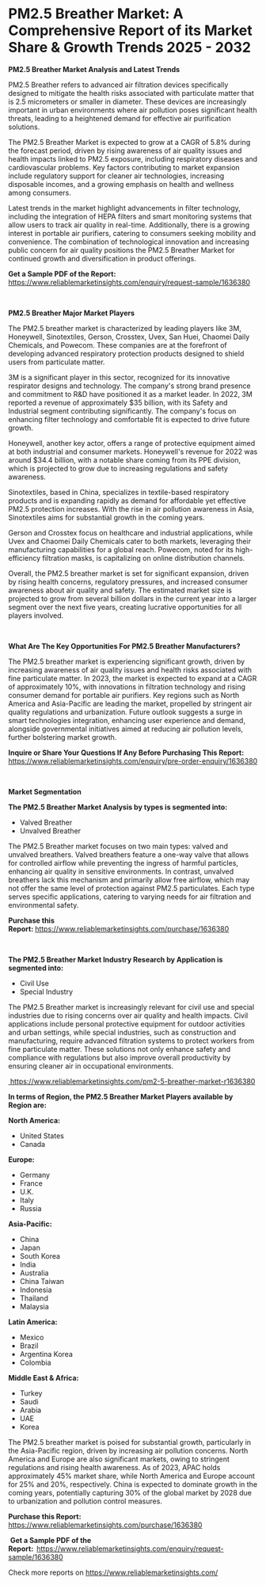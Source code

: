 <p><h1>PM2.5 Breather Market: A Comprehensive Report of its Market Share & Growth Trends 2025 - 2032</h1></p><p><strong>PM2.5 Breather Market Analysis and Latest Trends</strong></p>
<p><p>PM2.5 Breather refers to advanced air filtration devices specifically designed to mitigate the health risks associated with particulate matter that is 2.5 micrometers or smaller in diameter. These devices are increasingly important in urban environments where air pollution poses significant health threats, leading to a heightened demand for effective air purification solutions.</p><p>The PM2.5 Breather Market is expected to grow at a CAGR of 5.8% during the forecast period, driven by rising awareness of air quality issues and health impacts linked to PM2.5 exposure, including respiratory diseases and cardiovascular problems. Key factors contributing to market expansion include regulatory support for cleaner air technologies, increasing disposable incomes, and a growing emphasis on health and wellness among consumers.</p><p>Latest trends in the market highlight advancements in filter technology, including the integration of HEPA filters and smart monitoring systems that allow users to track air quality in real-time. Additionally, there is a growing interest in portable air purifiers, catering to consumers seeking mobility and convenience. The combination of technological innovation and increasing public concern for air quality positions the PM2.5 Breather Market for continued growth and diversification in product offerings.</p></p>
<p><strong>Get a Sample PDF of the Report:&nbsp;</strong> <a href="https://www.reliablemarketinsights.com/enquiry/request-sample/1636380?utm_campaign=2187&utm_medium=2&utm_source=Github&utm_content=ia&utm_term=23032025&utm_id=pm25-breather">https://www.reliablemarketinsights.com/enquiry/request-sample/1636380</a></p>
<p>&nbsp;</p>
<p><strong>PM2.5 Breather Major Market Players</strong></p>
<p><p>The PM2.5 breather market is characterized by leading players like 3M, Honeywell, Sinotextiles, Gerson, Crosstex, Uvex, San Huei, Chaomei Daily Chemicals, and Powecom. These companies are at the forefront of developing advanced respiratory protection products designed to shield users from particulate matter.</p><p>3M is a significant player in this sector, recognized for its innovative respirator designs and technology. The company's strong brand presence and commitment to R&D have positioned it as a market leader. In 2022, 3M reported a revenue of approximately $35 billion, with its Safety and Industrial segment contributing significantly. The company's focus on enhancing filter technology and comfortable fit is expected to drive future growth.</p><p>Honeywell, another key actor, offers a range of protective equipment aimed at both industrial and consumer markets. Honeywell's revenue for 2022 was around $34.4 billion, with a notable share coming from its PPE division, which is projected to grow due to increasing regulations and safety awareness. </p><p>Sinotextiles, based in China, specializes in textile-based respiratory products and is expanding rapidly as demand for affordable yet effective PM2.5 protection increases. With the rise in air pollution awareness in Asia, Sinotextiles aims for substantial growth in the coming years.</p><p>Gerson and Crosstex focus on healthcare and industrial applications, while Uvex and Chaomei Daily Chemicals cater to both markets, leveraging their manufacturing capabilities for a global reach. Powecom, noted for its high-efficiency filtration masks, is capitalizing on online distribution channels.</p><p>Overall, the PM2.5 breather market is set for significant expansion, driven by rising health concerns, regulatory pressures, and increased consumer awareness about air quality and safety. The estimated market size is projected to grow from several billion dollars in the current year into a larger segment over the next five years, creating lucrative opportunities for all players involved.</p></p>
<p>&nbsp;</p>
<p><strong>What Are The Key Opportunities For PM2.5 Breather Manufacturers?</strong></p>
<p><p>The PM2.5 breather market is experiencing significant growth, driven by increasing awareness of air quality issues and health risks associated with fine particulate matter. In 2023, the market is expected to expand at a CAGR of approximately 10%, with innovations in filtration technology and rising consumer demand for portable air purifiers. Key regions such as North America and Asia-Pacific are leading the market, propelled by stringent air quality regulations and urbanization. Future outlook suggests a surge in smart technologies integration, enhancing user experience and demand, alongside governmental initiatives aimed at reducing air pollution levels, further bolstering market growth.</p></p>
<p><strong>Inquire or Share Your Questions If Any Before Purchasing This Report:</strong> <a href="https://www.reliablemarketinsights.com/enquiry/pre-order-enquiry/1636380?utm_campaign=2187&utm_medium=2&utm_source=Github&utm_content=ia&utm_term=23032025&utm_id=pm25-breather">https://www.reliablemarketinsights.com/enquiry/pre-order-enquiry/1636380</a></p>
<p>&nbsp;</p>
<p><strong>Market Segmentation</strong></p>
<p><strong>The PM2.5 Breather Market Analysis by types is segmented into:</strong></p>
<p><ul><li>Valved Breather</li><li>Unvalved Breather</li></ul></p>
<p><p>The PM2.5 Breather market focuses on two main types: valved and unvalved breathers. Valved breathers feature a one-way valve that allows for controlled airflow while preventing the ingress of harmful particles, enhancing air quality in sensitive environments. In contrast, unvalved breathers lack this mechanism and primarily allow free airflow, which may not offer the same level of protection against PM2.5 particulates. Each type serves specific applications, catering to varying needs for air filtration and environmental safety.</p></p>
<p><strong>Purchase this Report:&nbsp;</strong><a href="https://www.reliablemarketinsights.com/purchase/1636380?utm_campaign=2187&utm_medium=2&utm_source=Github&utm_content=ia&utm_term=23032025&utm_id=pm25-breather">https://www.reliablemarketinsights.com/purchase/1636380</a></p>
<p>&nbsp;</p>
<p><strong>The PM2.5 Breather Market Industry Research by Application is segmented into:</strong></p>
<p><ul><li>Civil Use</li><li>Special Industry</li></ul></p>
<p><p>The PM2.5 Breather market is increasingly relevant for civil use and special industries due to rising concerns over air quality and health impacts. Civil applications include personal protective equipment for outdoor activities and urban settings, while special industries, such as construction and manufacturing, require advanced filtration systems to protect workers from fine particulate matter. These solutions not only enhance safety and compliance with regulations but also improve overall productivity by ensuring cleaner air in occupational environments.</p></p>
<p><a href="https://www.reliablemarketinsights.com/pm2-5-breather-market-r1636380?utm_campaign=2187&utm_medium=2&utm_source=Github&utm_content=ia&utm_term=23032025&utm_id=pm25-breather">&nbsp;https://www.reliablemarketinsights.com/pm2-5-breather-market-r1636380</a></p>
<p><strong>In terms of Region, the PM2.5 Breather Market Players available by Region are:</strong></p>
<p>
    <p> <strong> North America: </strong>
        <ul>
            <li>United States</li>
            <li>Canada</li>
        </ul>
        </p> 
    <p> <strong> Europe: </strong>
        <ul>
            <li>Germany</li>
            <li>France</li>
            <li>U.K.</li>
            <li>Italy</li>
            <li>Russia</li>
        </ul>
        </p> 
    <p> <strong> Asia-Pacific: </strong>
        <ul>
            <li>China</li>
            <li>Japan</li>
            <li>South Korea</li>
            <li>India</li>
            <li>Australia</li>
            <li>China Taiwan</li>
            <li>Indonesia</li>
            <li>Thailand</li>
            <li>Malaysia</li>
        </ul>
        </p> 
    <p> <strong> Latin America: </strong>
        <ul>
            <li>Mexico</li>
            <li>Brazil</li>
            <li>Argentina Korea</li>
            <li>Colombia</li>
        </ul>
        </p> 
    <p> <strong> Middle East & Africa: </strong>
        <ul>
            <li>Turkey</li>
            <li>Saudi</li>
            <li>Arabia</li>
            <li>UAE</li>
            <li>Korea</li>
        </ul>
    </p>
    </p>
<p><p>The PM2.5 breather market is poised for substantial growth, particularly in the Asia-Pacific region, driven by increasing air pollution concerns. North America and Europe are also significant markets, owing to stringent regulations and rising health awareness. As of 2023, APAC holds approximately 45% market share, while North America and Europe account for 25% and 20%, respectively. China is expected to dominate growth in the coming years, potentially capturing 30% of the global market by 2028 due to urbanization and pollution control measures.</p></p>
<p><strong>Purchase this Report: </strong><a href="https://www.reliablemarketinsights.com/purchase/1636380?utm_campaign=2187&utm_medium=2&utm_source=Github&utm_content=ia&utm_term=23032025&utm_id=pm25-breather">https://www.reliablemarketinsights.com/purchase/1636380</a></p>
<p>&nbsp;<strong>Get a Sample PDF of the Report:&nbsp;&nbsp;</strong><a href="https://www.reliablemarketinsights.com/enquiry/request-sample/1636380?utm_campaign=2187&utm_medium=2&utm_source=Github&utm_content=ia&utm_term=23032025&utm_id=pm25-breather">https://www.reliablemarketinsights.com/enquiry/request-sample/1636380</a></p>
<p><strong></strong></p>
<p>Check more reports on <a href="https://www.reliablemarketinsights.com/?utm_campaign=2187&utm_medium=2&utm_source=Github&utm_content=ia&utm_term=23032025&utm_id=pm25-breather">https://www.reliablemarketinsights.com/</a></p>